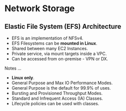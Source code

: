 # Network Storage

## Elastic File System (EFS) Architecture

* EFS is an implementation of NFSv4.
* EFS Filesystems can be **mounted in Linux**.
* Shared between many EC2 Instances.
* Private service, via mount targets inside a VPC.
* Can be accessed from on-premise - VPN or DX.

Notes ...

* **Linux only**.
* General Purpose and Max IO Performance Modes.
* General Purpose is the default for 99.9% of uses.
* Bursting and Provisioned Throughput Modes.
* Standard and Infrequent Access (IA) Classes.
* Lifecycle policies can be used with classes.
